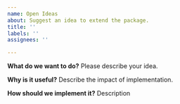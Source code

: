 ```yaml
---
name: Open Ideas
about: Suggest an idea to extend the package.
title: ''
labels: ''
assignees: ''

---
```


**What do we want to do?**
Please describe your idea.

**Why is it useful?**
Describe the impact of implementation.

**How should we implement it?**
Description
